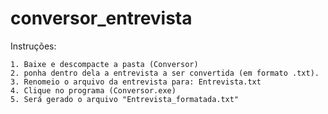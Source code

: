 # conversor_entrevista

Instruções:

	1. Baixe e descompacte a pasta (Conversor)
	2. ponha dentro dela a entrevista a ser convertida (em formato .txt).
	3. Renomeio o arquivo da entrevista para: Entrevista.txt
	4. Clique no programa (Conversor.exe)
	5. Será gerado o arquivo "Entrevista_formatada.txt" 

